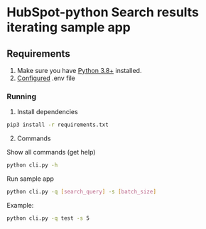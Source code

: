 # HubSpot-python Search results iterating sample app

## Requirements

1. Make sure you have [Python 3.8+](https://www.python.org/downloads/) installed.
2. [Configured](https://github.com/HubSpot/sample-apps-manage-crm-objects/blob/main/README.md#how-to-run-locally) .env file

### Running

1. Install dependencies

```bash
pip3 install -r requirements.txt
```

2. Commands

Show all commands (get help)

```bash
python cli.py -h
```

Run sample app

```bash
python cli.py -q [search_query] -s [batch_size]
```

Example:

```bash
python cli.py -q test -s 5
```
